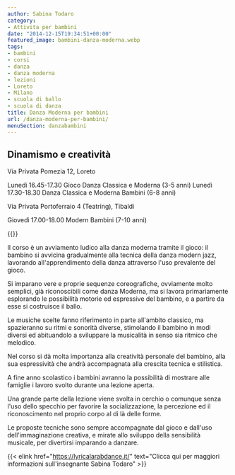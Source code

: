 ```yaml
---
author: Sabina Todaro
category:
- Attivita per bambini
date: "2014-12-15T19:34:51+00:00"
featured_image: bambini-danza-moderna.webp
tags:
- bambini
- corsi
- danza
- danza moderna
- lezioni
- Loreto
- Milano
- scuola di ballo
- scuola di danza
title: Danza Moderna per bambini
url: /danza-moderna-per-bambini/
menuSection: danzabambini
---
```

## Dinamismo e creatività

Via Privata Pomezia 12, Loreto

Lunedì 16.45-17.30 Gioco Danza Classica e Moderna (3-5 anni)
Lunedì 17.30-18.30 Danza Classica e Moderna Bambini (6-8 anni)

Via Privata Portoferraio 4 (Teatring), Tibaldi

Giovedì 17.00-18.00 Modern Bambini (7-10 anni)

<div class="w8 fr pl4">
{{<figureh src="bambini-danza-moderna.webp"
alt="esercizi di danza per bambini"
caption="Danza moderna esercizi per bambini" >}}
</div>


Il corso è un avviamento ludico alla danza moderna tramite il gioco: il bambino si avvicina gradualmente alla tecnica della danza modern jazz, lavorando all'apprendimento della danza attraverso l'uso prevalente del gioco.

Si imparano vere e proprie sequenze coreografiche, ovviamente molto semplici, già riconoscibili come danza Moderna, ma si lavora primariamente esplorando le possibilità motorie ed espressive del bambino, e a partire da esse si costruisce il ballo.

Le musiche scelte fanno riferimento in parte all'ambito classico, ma spazieranno su ritmi e sonorità diverse, stimolando il bambino in modi diversi ed abituandolo a sviluppare la musicalità in senso sia ritmico che melodico.

Nel corso si dà molta importanza alla creatività personale del bambino, alla sua espressività che andrà accompagnata alla crescita tecnica e stilistica.

A fine anno scolastico i bambini avranno la possibilità di mostrare alle famiglie i lavoro svolto durante una lezione aperta.

Una grande parte della lezione viene svolta in cerchio o comunque senza l'uso dello specchio per favorire la socializzazione, la percezione ed il riconoscimento nel proprio corpo al di là delle forme.

Le proposte tecniche sono sempre accompagnate dal gioco e dall'uso dell'immaginazione creativa, e mirate allo sviluppo della sensibilità musicale, per divertirsi imparando a danzare.

{{< elink href="https://lyricalarabdance.it/"
text="Clicca qui per maggiori informazioni sull'insegnante Sabina Todaro" >}}
